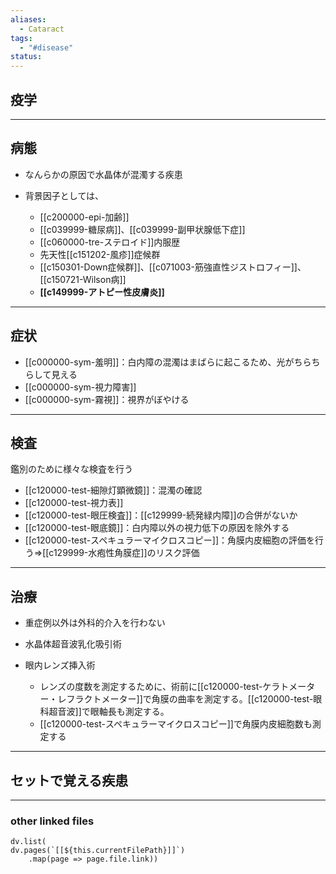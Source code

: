 ```yaml
---
aliases:
  - Cataract
tags:
  - "#disease"
status:
---
```

## 疫学
---
## 病態
- なんらかの原因で水晶体が混濁する疾患

- 背景因子としては、
	- [[c200000-epi-加齢]]
	- [[c039999-糖尿病]]、[[c039999-副甲状腺低下症]]
	- [[c060000-tre-ステロイド]]内服歴
	- 先天性[[c151202-風疹]]症候群
	- [[c150301-Down症候群]]、[[c071003-筋強直性ジストロフィー]]、[[c150721-Wilson病]]
	- **[[c149999-アトピー性皮膚炎]]**
---
## 症状
- [[c000000-sym-羞明]]：白内障の混濁はまばらに起こるため、光がちらちらして見える
- [[c000000-sym-視力障害]]
- [[c000000-sym-霧視]]：視界がぼやける
---
## 検査
鑑別のために様々な検査を行う
- [[c120000-test-細隙灯顕微鏡]]：混濁の確認
- [[c120000-test-視力表]]
- [[c120000-test-眼圧検査]]：[[c129999-続発緑内障]]の合併がないか
- [[c120000-test-眼底鏡]]：白内障以外の視力低下の原因を除外する
- [[c120000-test-スペキュラーマイクロスコピー]]：角膜内皮細胞の評価を行う⇒[[c129999-水疱性角膜症]]のリスク評価
---
## 治療
- 重症例以外は外科的介入を行わない

- 水晶体超音波乳化吸引術
- 眼内レンズ挿入術
	- レンズの度数を測定するために、術前に[[c120000-test-ケラトメーター・レフラクトメーター]]で角膜の曲率を測定する。[[c120000-test-眼科超音波]]で眼軸長も測定する。
	- [[c120000-test-スペキュラーマイクロスコピー]]で角膜内皮細胞数も測定する
---
## セットで覚える疾患
---
### other linked files
```dataviewjs
dv.list(
dv.pages(`[[${this.currentFilePath}]]`)
	.map(page => page.file.link))
```
